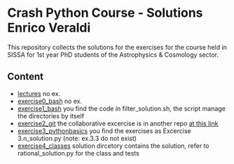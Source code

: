 # Crash Python Course - Solutions Enrico Veraldi

This repository collects the solutions for the exercises for the course held in SISSA for 1st year PhD students of the Astrophysics & Cosmology sector.

## Content

- [lectures](lectures) no ex.
- [exercise0_bash](exercise0_bash) no ex.
- [exercise1_bash](exercise1_bash) you find the code in filter_solution.sh, the script manage the directories by itself
- [exercise2_git](exercise2_git) the collaborative excercise is in another repo [at this link](https://github.com/Eberald/collaborative_project)
- [exercise3_pythonbasics](exercise3_pythonbasics) you find the exercises as Excercise 3.n_solution.py (note: ex.3.3 do not exist)
- [exercise4_classes](exercise4_classes) solution dircetory contains the solution, refer to rational_solution.py for the class and tests 
